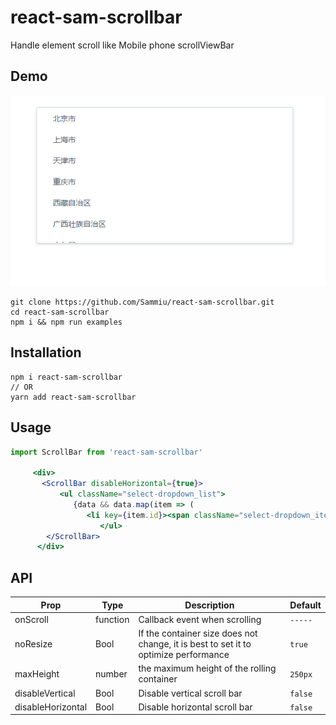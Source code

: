 # react-sam-scrollbar

Handle element scroll like Mobile phone scrollViewBar

## Demo

![avatar](examples/image/example.gif)

```
git clone https://github.com/Sammiu/react-sam-scrollbar.git
cd react-sam-scrollbar
npm i && npm run examples
```

## Installation

```
npm i react-sam-scrollbar
// OR
yarn add react-sam-scrollbar
```

## Usage

```jsx
import ScrollBar from 'react-sam-scrollbar'

     <div>
       <ScrollBar disableHorizontal={true}>
           <ul className="select-dropdown_list">
              {data && data.map(item => (
                 <li key={item.id}><span className="select-dropdown_item_text">{item.name}</span></li>))}
                    </ul>
        </ScrollBar>
      </div>
```
## API

| Prop           | Type        | Description                                           | Default     |
 | --------------------- | ----------------- | ------------------------------------------------------------------------------------------------------------------------------------------------------------------------------------------------------------------------------------------------------------------------------------------------------------------------ | ----------- |
| onScroll          | function     | Callback event when scrolling                                                        | `-----`     |
| noResize          | Bool         | If the container size does not change, it is best to set it to optimize performance  | `true`     |
| maxHeight         | number       | the maximum height of the rolling container                                          | `250px`     |
| disableVertical   | Bool         | Disable vertical scroll bar                                                          | `false`     |
| disableHorizontal | Bool         | Disable horizontal scroll bar                                                        | `false`     |
